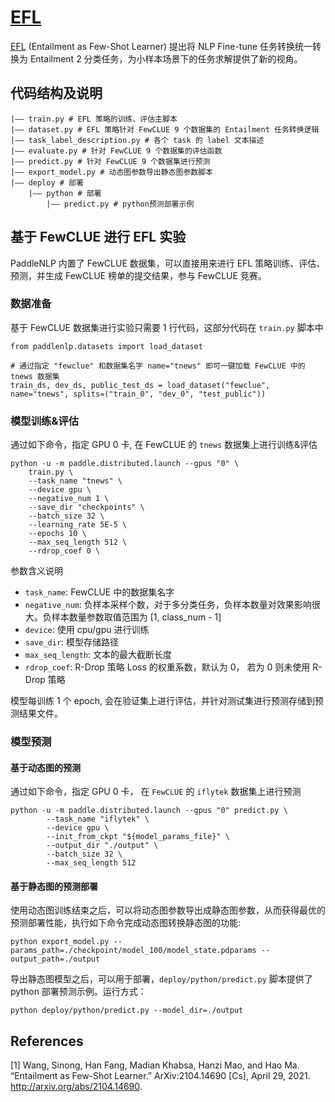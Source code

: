 # [EFL](https://arxiv.org/abs/2104.14690)

[EFL](https://arxiv.org/abs/2104.14690) (Entailment as Few-Shot Learner)  提出将 NLP Fine-tune 任务转换统一转换为 Entailment 2 分类任务，为小样本场景下的任务求解提供了新的视角。

## 代码结构及说明
```
|—— train.py # EFL 策略的训练、评估主脚本
|—— dataset.py # EFL 策略针对 FewCLUE 9 个数据集的 Entailment 任务转换逻辑
|—— task_label_description.py # 各个 task 的 label 文本描述
|—— evaluate.py # 针对 FewCLUE 9 个数据集的评估函数
|—— predict.py # 针对 FewCLUE 9 个数据集进行预测
|—— export_model.py # 动态图参数导出静态图参数脚本
|—— deploy # 部署
	|—— python # 部署
		|—— predict.py # python预测部署示例
```

## 基于 FewCLUE 进行 EFL 实验
PaddleNLP 内置了 FewCLUE 数据集，可以直接用来进行 EFL 策略训练、评估、预测，并生成 FewCLUE 榜单的提交结果，参与 FewCLUE 竞赛。

###  数据准备
基于 FewCLUE 数据集进行实验只需要  1 行代码，这部分代码在 `train.py` 脚本中

```
from paddlenlp.datasets import load_dataset

# 通过指定 "fewclue" 和数据集名字 name="tnews" 即可一键加载 FewCLUE 中的 tnews 数据集
train_ds, dev_ds, public_test_ds = load_dataset("fewclue", name="tnews", splits=("train_0", "dev_0", "test_public"))
````
### 模型训练&评估
通过如下命令，指定 GPU 0 卡,  在 FewCLUE 的 `tnews` 数据集上进行训练&评估
```
python -u -m paddle.distributed.launch --gpus "0" \
    train.py \
    --task_name "tnews" \
    --device gpu \
    --negative_num 1 \
    --save_dir "checkpoints" \
    --batch_size 32 \
    --learning_rate 5E-5 \
    --epochs 10 \
    --max_seq_length 512 \
    --rdrop_coef 0 \
```
参数含义说明
- `task_name`: FewCLUE 中的数据集名字
- `negative_num`:  负样本采样个数，对于多分类任务，负样本数量对效果影响很大。负样本数量参数取值范围为 [1, class_num - 1]
- `device`: 使用 cpu/gpu 进行训练
- `save_dir`: 模型存储路径
- `max_seq_length`: 文本的最大截断长度
- `rdrop_coef`: R-Drop 策略 Loss 的权重系数，默认为 0， 若为 0 则未使用 R-Drop 策略

模型每训练 1 个 epoch,  会在验证集上进行评估，并针对测试集进行预测存储到预测结果文件。

### 模型预测
#### 基于动态图的预测
通过如下命令，指定 GPU 0 卡， 在 `FewCLUE` 的 `iflytek` 数据集上进行预测
```
python -u -m paddle.distributed.launch --gpus "0" predict.py \
        --task_name "iflytek" \
        --device gpu \
        --init_from_ckpt "${model_params_file}" \
        --output_dir "./output" \
        --batch_size 32 \
        --max_seq_length 512
```

#### 基于静态图的预测部署

使用动态图训练结束之后，可以将动态图参数导出成静态图参数，从而获得最优的预测部署性能，执行如下命令完成动态图转换静态图的功能:
```
python export_model.py --params_path=./checkpoint/model_100/model_state.pdparams --output_path=./output

```

导出静态图模型之后，可以用于部署，`deploy/python/predict.py` 脚本提供了 python 部署预测示例。运行方式：
```
python deploy/python/predict.py --model_dir=./output

```

## References
[1] Wang, Sinong, Han Fang, Madian Khabsa, Hanzi Mao, and Hao Ma. “Entailment as Few-Shot Learner.” ArXiv:2104.14690 [Cs], April 29, 2021. http://arxiv.org/abs/2104.14690.
